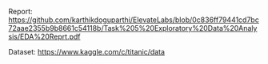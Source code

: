 Report: https://github.com/karthikdoguparthi/ElevateLabs/blob/0c836ff79441cd7bc72aae2355b9b8661c54118b/Task%205%20Exploratory%20Data%20Analysis/EDA%20Reprt.pdf

Dataset: https://www.kaggle.com/c/titanic/data
